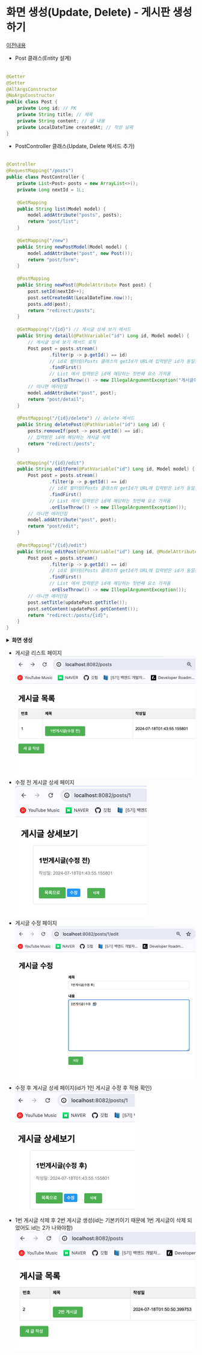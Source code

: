 # 화면 생성(Update, Delete) - 게시판 생성하기

[이전내용](https://whwnsgh0258.github.io/weniv_blog/?post=%5B20240715%5D_%5BSpringBoot%EC%97%90%EC%84%9C+%ED%99%94%EB%A9%B4%EC%84%A4%EC%A0%95+%ED%95%B4%EB%B3%B4%EA%B8%B0%28Create%2C+Read%29%5D_%5BSpring%5D_%5BThymeleaf.png%5D_%5BSpring%5D_%5B%5D.md)

- Post 클래스(Entity 설계)

```java

@Getter
@Setter
@AllArgsConstructor
@NoArgsConstructor
public class Post {
    private Long id; // PK
    private String title; // 제목
    private String content; // 글 내용
    private LocalDateTime createdAt; // 작성 날짜
}
```

- PostController 클래스(Update, Delete 메서드 추가)

```java

@Controller
@RequestMapping("/posts")
public class PostController {
    private List<Post> posts = new ArrayList<>();
    private Long nextId = 1L;

    @GetMapping
    public String list(Model model) {
        model.addAttribute("posts", posts);
        return "post/list";
    }

    @GetMapping("/new")
    public String newPostModel(Model model) {
        model.addAttribute("post", new Post());
        return "post/form";
    }

    @PostMapping
    public String newPost(@ModelAttribute Post post) {
        post.setId(nextId++);
        post.setCreatedAt(LocalDateTime.now());
        posts.add(post);
        return "redirect:/posts";
    }

    @GetMapping("/{id}") // 게시글 상세 보기 메서드
    public String detail(@PathVariable("id") Long id, Model model) {
        // 게시글 상세 보기 메서드 로직
        Post post = posts.stream()
                .filter(p -> p.getId() == id)
                // id로 필터링(Posts 클래스의 getId가 URL에 입력받은 id가 동일한지 확인)
                .findFirst()
                // List 에서 입력받은 id에 해당하는 첫번째 요소 가져옴
                .orElseThrow(() -> new IllegalArgumentException("게시글이 존재하지 않습니다."));
        // 아니면 에러던짐
        model.addAttribute("post", post);
        return "post/detail";
    }

    @PostMapping("/{id}/delete") // delete 메서드
    public String deletePost(@PathVariable("id") Long id) {
        posts.removeIf(post -> post.getId() == id);
        // 입력받은 id에 해당하는 게시글 삭제
        return "redirect:/posts";
    }

    @GetMapping("/{id}/edit")
    public String editForm(@PathVariable("id") Long id, Model model) {
        Post post = posts.stream()
                .filter(p -> p.getId() == id)
                // id로 필터링(Posts 클래스의 getId가 URL에 입력받은 id가 동일한지 확인)
                .findFirst()
                // List 에서 입력받은 id에 해당하는 첫번째 요소 가져옴
                .orElseThrow(() -> new IllegalArgumentException());
        // 아니면 에러던짐
        model.addAttribute("post", post);
        return "post/edit";
    }

    @PostMapping("/{id}/edit")
    public String editPost(@PathVariable("id") Long id, @ModelAttribute Post updatePost) {
        Post post = posts.stream()
                .filter(p -> p.getId() == id)
                // id로 필터링(Posts 클래스의 getId가 URL에 입력받은 id가 동일한지 확인)
                .findFirst()
                // List 에서 입력받은 id에 해당하는 첫번째 요소 가져옴
                .orElseThrow(() -> new IllegalArgumentException());
        // 아니면 에러던짐
        post.setTitle(updatePost.getTitle());
        post.setContent(updatePost.getContent());
        return "redirect:/posts/{id}";
    }
}
```

<details>
<summary><b>화면 생성</b></summary>
css파일은 resources 폴더의 static 폴더에 넣어주고 html 파일은 templates 폴더에 넣어줍니다.

- html
  - 게시글 상세(details.html)
  ```html
    <!DOCTYPE html>
    <html xmlns:th="http://www.thymeleaf.org">
    <head>
      <title>게시글 상세보기</title>
      <link rel="stylesheet" th:href="@{/css/style.css}" />
    </head>
    <body>
    <h1>게시글 상세보기</h1>
    <div class="post-detail">
      <h2 th:text="${post.title}"></h2>
      <p class="post-meta">
          작성일: <span th:text="${post.createdAt}"></span>
      </p>
      <div class="post-actions">
          <a th:href="@{/posts}">목록으로</a>
          <a th:href="@{/posts/{id}/edit(id=${post.id})}" class="edit-btn">수정</a>
          <form th:action="@{/posts/{id}/delete(id=${post.id})}" method="post" class="delete-form">
              <button type="submit">삭제</button>
          </form>
      </div>
    </div>
    </body>
    </html>
  ```
  - 게시글 수정(edit.html)
  ```html
    <!DOCTYPE html>
  <html xmlns:th="http://www.thymeleaf.org">
  <head>
    <title>게시글 수정</title>
    <link rel="stylesheet" th:href="@{/css/style.css}" />
  </head>
  <body>
  <h1>게시글 수정</h1>
  <form th:action="@{/posts/{id}/edit(id=${post.id})}" method="post">
    <div>
      <label for="title">제목</label>
      <input type="text" id="title" name="title" th:value="${post.title}" />
    </div>
    <div>
      <label for="content">내용</label>
      <textarea id="content" name="content" th:text="${post.content}"></textarea>
    </div>
    <button type="submit">저장</button>
  </form>
  </body>
  </html>
  ```
    - **CSS**
    ```css
    /* style.css */
    body {
      font-family: Arial, sans-serif;
      margin: 0;
      padding: 20px;
    }
        
    h1 {
      margin-bottom: 20px;
    }
        
    table {
      width: 100%;
      border-collapse: collapse;
    }
        
    table th, table td {
      padding: 10px;
      border: 1px solid #ccc;
    }
        
    table th {
      background-color: #f2f2f2;
      text-align: left;
    }
        
    a {
      display: inline-block;
      margin-top: 20px;
      padding: 10px 20px;
      background-color: #4CAF50;
      color: white;
      text-decoration: none;
      border-radius: 4px;
    }
        
    form {
      max-width: 500px;
      margin: 0 auto;
    }
        
    form div {
      margin-bottom: 20px;
    }
        
    form label {
      display: block;
      font-weight: bold;
      margin-bottom: 5px;
    }
  
    form input[type="text"],
    form textarea {
      width: 100%;
      padding: 10px;
      border: 1px solid #ccc;
      border-radius: 4px;
    }
        
    form textarea {
      height: 200px;
    }
      
    form button[type="submit"] {
      padding: 10px 20px;
      background-color: #4CAF50;
      color: white;
      border: none;
      border-radius: 4px;
      cursor: pointer;
    }
    ```

</details>

- 게시글 리스트 페이지![게시글 리스트](blog/TIL/7:16/PostList.png)
- 수정 전 게시글 상세 페이지![수정 전 게시글 상세 페이지](blog/TIL/7:16/postDetails.png)
- 게시글 수정 페이지 ![게시글 수정 페이지](blog/TIL/7:16/postEdit.png)
- 수정 후 게시글 상세 페이지(id가 1인 게시글 수정 후 적용 확인)![게시글 수정 후 상세 페이지](blog/TIL/7:16/editAfter.png)
- 1번 게시글 삭제 후 2번 게시글 생성(id는 기본키이기 때문에 1번 게시글이 삭제 되었어도 id는 2가 나와야함)![삭제 후 2번 게시글 생성](blog/TIL/7:16/delete.png)